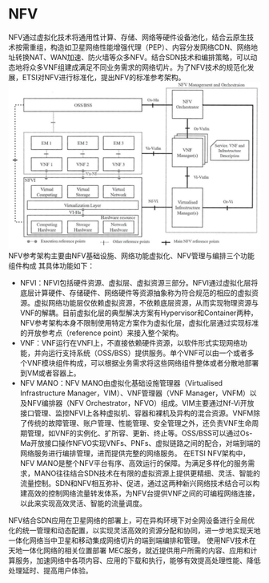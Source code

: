 # NFV

NFV通过虚拟化技术将通用性计算、存储、网络等硬件设备池化，结合云原生技术按需重组，构造如卫星网络性能增强代理（PEP）、内容分发网络CDN、网络地址转换NAT、WAN加速、防火墙等众多NFV。结合SDN技术和编排策略，可以动态地将众多VNF组建成满足不同业务需求的网络切片。为了NFV技术的规范化发展，ETSI对NFV进行标准化，提出NFV的标准参考架构。
![](2021-12-22-23-54-48.png)
NFV参考架构主要由NFV基础设施、网络功能虚拟化、NFV管理与编排三个功能组件构成 其具体功能如下：
- NFVI：NFVI包括硬件资源、虚拟层、虚拟资源三部分。NFVI通过虚拟化层将底层计算硬件、存储硬件、网络硬件等资源抽象称为符合规范的相应的虚拟资源。虚拟网络功能层仅依赖虚拟资源，不依赖底层资源，从而实现物理资源与VNF的解耦。目前虚拟化层的典型解决方案有Hypervisor和Container两种，NFV参考架构本身不限制使用特定方案作为虚拟化层，虚拟化层通过实现标准的开放参考点（reference point）来接入整个架构。
- VNF：VNF运行在VNFI上，不直接依赖硬件资源，以软件形式实现网络功能，并向运行支持系统（OSS/BSS）提供服务。单个VNF可以由一个或者多个VNF模块组件构成，可以根据业务需求将这些网络组件整体或者分散地部署到VM或者容器上。
- NFV MANO：NFV MANO由虚拟化基础设施管理器（Virtualised Infrastructure Manager，VIM）、VNF管理器（VNF Manager，VNFM）以及NFV编排器（NFV Orchestrator，NFVO）组成。VIM主要通过Nf-Vi开放接口管理、监控NFVI上各种虚拟机、容器和裸机及异构的混合资源。VNFM除了传统的故障管理、账户管理、性能管理、安全管理之外，还负责VNF生命周期管理，如VNF的实例化、扩所容、更新、终止等。OSS/BSS可以通过Os-Ma开放接口操作NFVO实现VNFs、PNFs、虚拟链路之间的配合，对端到端的网络服务进行编排管理，进而提供完整的网络服务。
在ETSI NFV架构中，NFV MANO是整个NFV平台有序、高效运行的保障。为满足多样化的服务需求，MANO往往结合SDN技术在有限的虚拟资源上提供更精细、灵活、智能的流量控制。SDN和NFV相互弥补、促进，通过这两种新兴网络技术结合可以构建高效的控制网络流量转发体系，为NFV台提供VNF之间的可编程网络连接，以此来实现高效灵活、智能的流量调度。

NFV结合SDN应用在卫星网络的部署上，可在异构环境下对全网设备进行全局优化的统一管理和动态配置，以实现灵活高效的资源分配和协同，进一步地实现天地一体化网络当中卫星和移动集成网络切片的端到端编排和管理。
使用NFV技术在天地一体化网络的相关位置部署 MEC服务，就近提供用户所需的内容、应用和计算服务，加速网络中各项内容、应用的下载和执行，能够有效提高处理性能、降低处理延时、提高用户体验。